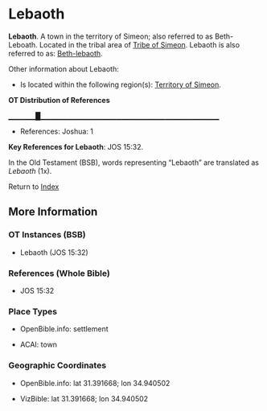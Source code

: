 # Lebaoth
**Lebaoth**. 
A town in the territory of Simeon; also referred to as Beth-Leboath. 
Located in the tribal area of [Tribe of Simeon](../../../groups/md/acai/Simeon.md). 
Lebaoth is also referred to as: 
[Beth-lebaoth](Beth-lebaoth.md). 




Other information about Lebaoth:


* Is located within the following region(s): 
[Territory of Simeon](TerritoryOfSimeon.md). 


**OT Distribution of References**

▁▁▁▁▁█▁▁▁▁▁▁▁▁▁▁▁▁▁▁▁▁▁▁▁▁▁▁▁▁▁▁▁▁▁▁▁▁▁
* References: Joshua: 1



**Key References for Lebaoth**: 
JOS 15:32. 


In the Old Testament (BSB), words representing “Lebaoth” are translated as 
*Lebaoth* (1x). 




Return to [Index](00-Index.md)

## More Information

### OT Instances (BSB)

* Lebaoth (JOS 15:32)



### References (Whole Bible)

* JOS 15:32


### Place Types

* OpenBible.info: settlement

* ACAI: town



### Geographic Coordinates

* OpenBible.info: lat 31.391668; lon 34.940502

* VizBible: lat 31.391668; lon 34.940502




